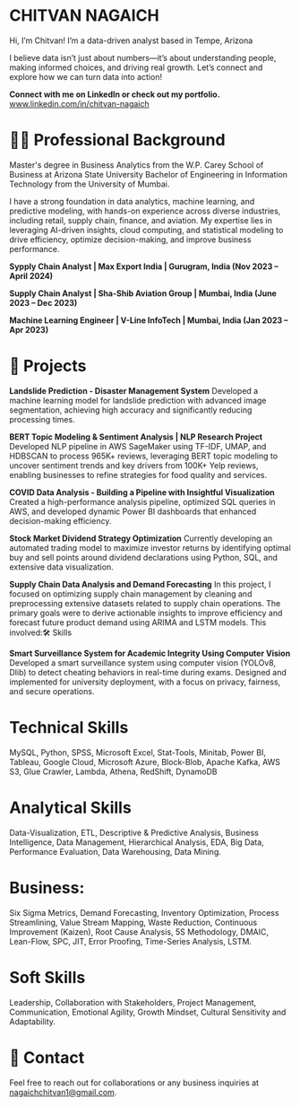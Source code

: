 # CHITVAN NAGAICH
Hi, I’m Chitvan! I’m a data-driven analyst based in Tempe, Arizona

I believe data isn’t just about numbers—it’s about understanding people, making informed choices, and driving real growth. Let’s connect and explore how we can turn data into action!

**Connect with me on LinkedIn or check out my portfolio.**
www.linkedin.com/in/chitvan-nagaich

# 👨‍💻 Professional Background
Master's degree in Business Analytics from the W.P. Carey School of Business at Arizona State University 
Bachelor of Engineering in Information Technology from the University of Mumbai. 

I have a strong foundation in data analytics, machine learning, and predictive modeling, with hands-on experience across diverse industries, including retail, supply chain, finance, and aviation. My expertise lies in leveraging AI-driven insights, cloud computing, and statistical modeling to drive efficiency, optimize decision-making, and improve business performance.

**Sypply Chain Analyst | Max Export India | Gurugram, India (Nov 2023 – April 2024)**

**Supply Chain Analyst | Sha-Shib Aviation Group | Mumbai, India (June 2023 – Dec 2023)**

**Machine Learning Engineer | V-Line InfoTech | Mumbai, India (Jan 2023 – Apr 2023)**

# 🚀 Projects
**Landslide Prediction - Disaster Management System**
Developed a machine learning model for landslide prediction with advanced image segmentation, achieving high accuracy and significantly reducing processing times.

**BERT Topic Modeling & Sentiment Analysis | NLP Research Project** 
Developed NLP pipeline in AWS SageMaker using TF-IDF, UMAP, and HDBSCAN to process 965K+ reviews, leveraging BERT topic modeling 
to uncover sentiment trends and key drivers from 100K+ Yelp reviews, enabling businesses to refine strategies for food quality and services. 

**COVID Data Analysis - Building a Pipeline with Insightful Visualization**
Created a high-performance analysis pipeline, optimized SQL queries in AWS, and developed dynamic Power BI dashboards that enhanced decision-making efficiency.

**Stock Market Dividend Strategy Optimization**
Currently developing an automated trading model to maximize investor returns by identifying optimal buy and sell points around dividend declarations using Python, SQL, and extensive data visualization.

**Supply Chain Data Analysis and Demand Forecasting**
In this project, I focused on optimizing supply chain management by cleaning and preprocessing extensive datasets related to supply chain operations. The primary goals were to derive actionable insights to improve efficiency and forecast future product demand using ARIMA and LSTM models. This involved:🛠 Skills

**Smart Surveillance System for Academic Integrity Using Computer Vision**
Developed a smart surveillance system using computer vision (YOLOv8, Dlib) to detect cheating behaviors in real-time during exams. Designed and implemented for university deployment, with a focus on privacy, fairness, and secure operations.



# Technical Skills
MySQL, Python, SPSS, Microsoft Excel, Stat-Tools, Minitab, Power BI, Tableau, Google Cloud, 
Microsoft Azure, Block-Blob, Apache Kafka, AWS S3, Glue Crawler, Lambda, Athena, RedShift, DynamoDB 
# Analytical Skills
Data-Visualization, ETL, Descriptive & Predictive Analysis, Business Intelligence, Data 
Management, Hierarchical Analysis, EDA, Big Data, Performance Evaluation, Data Warehousing, Data Mining.
# Business:
Six Sigma Metrics, Demand Forecasting, Inventory Optimization, Process Streamlining, Value 
Stream Mapping, Waste Reduction, Continuous Improvement (Kaizen), Root Cause Analysis, 5S Methodology, 
DMAIC, Lean-Flow, SPC, JIT, Error Proofing, Time-Series Analysis, LSTM.
# Soft Skills
Leadership, Collaboration with Stakeholders, Project Management, Communication, Emotional 
Agility, Growth Mindset, Cultural Sensitivity and Adaptability.

# 📧 Contact
Feel free to reach out for collaborations or any business inquiries at nagaichchitvan1@gmail.com.

